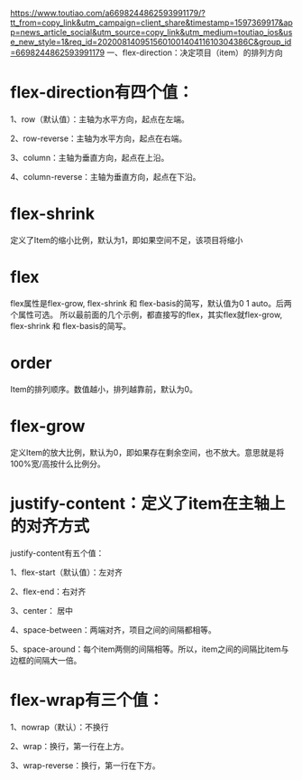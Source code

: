 https://www.toutiao.com/a6698244862593991179/?tt_from=copy_link&utm_campaign=client_share&timestamp=1597369917&app=news_article_social&utm_source=copy_link&utm_medium=toutiao_ios&use_new_style=1&req_id=202008140951560100140411610304386C&group_id=6698244862593991179
一、flex-direction：决定项目（item）的排列方向

# flex-direction有四个值：

1、row（默认值）：主轴为水平方向，起点在左端。

2、row-reverse：主轴为水平方向，起点在右端。

3、column：主轴为垂直方向，起点在上沿。

4、column-reverse：主轴为垂直方向，起点在下沿。

# flex-shrink

定义了Item的缩小比例，默认为1，即如果空间不足，该项目将缩小

# flex

flex属性是flex-grow, flex-shrink 和 flex-basis的简写，默认值为0 1 auto。后两个属性可选。
所以最前面的几个示例，都直接写的flex，其实flex就flex-grow, flex-shrink 和 flex-basis的简写。

# order

Item的排列顺序。数值越小，排列越靠前，默认为0。

# flex-grow

定义Item的放大比例，默认为0，即如果存在剩余空间，也不放大。意思就是将100%宽/高按什么比例分。

# justify-content：定义了item在主轴上的对齐方式

justify-content有五个值：

1、flex-start（默认值）：左对齐

2、flex-end：右对齐

3、center： 居中

4、space-between：两端对齐，项目之间的间隔都相等。

5、space-around：每个item两侧的间隔相等。所以，item之间的间隔比item与边框的间隔大一倍。


# flex-wrap有三个值：

1、nowrap（默认）：不换行

2、wrap：换行，第一行在上方。

3、wrap-reverse：换行，第一行在下方。
